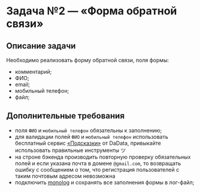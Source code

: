 # Задача №2 — «Форма обратной связи»

## Описание задачи
Необходимо реализовать форму обратной связи, поля формы:
- комментарий;
- ФИО;
- email;
- мобильный телефон;
- файл;

## Дополнительные требования
- поля `ФИО` и `мобильный телефон` обязательны к заполнению;
- для валидации полей `ФИО` и `мобильный телефон` использовать бесплатный сервис [«Подсказки»](https://dadata.ru/suggestions/) от DaData, привыкайте использовать правильные инструменты ツ
- на строне бэкенда производить повторную проверку обязательных полей и если указана почта в домене `@gmail.com`, то возвращать ошибку c сообщением о том, что регистрация пользователей с таким почтовым адресом невозможна
- подключить [monolog](https://github.com/Seldaek/monolog) и сохранять все заполнения формы в лог-файл;
